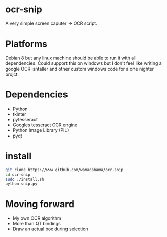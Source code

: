 # ocr-snip 
A very simple screen caputer -> OCR script. 

# Platforms 
Debian 8 but any linux machine should be able to run it with all dependencies. Could support this on windows but I don't feel like writing a google OCR isntaller and other custom windows code for a one nighter projct. 

# Dependencies 
* Python 
* tkinter
* pytesseract 
* Googles tesseract OCR engine 
* Python Image Library (PIL)
* pyqt 

# install 
```sh
git clone https://www.github.com/wamadahama/ocr-snip
cd ocr-snip
sudo ./install.sh
python snip.py
```

# Moving forward 
* My own OCR algorithm 
* More than QT bindings
* Draw an actual box during selection 
